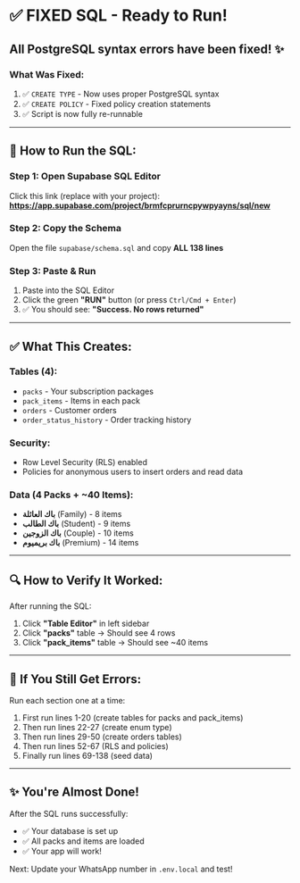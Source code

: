 # ✅ FIXED SQL - Ready to Run!

## All PostgreSQL syntax errors have been fixed! ✨

### What Was Fixed:
1. ✅ `CREATE TYPE` - Now uses proper PostgreSQL syntax
2. ✅ `CREATE POLICY` - Fixed policy creation statements  
3. ✅ Script is now fully re-runnable

---

## 🎯 How to Run the SQL:

### Step 1: Open Supabase SQL Editor
Click this link (replace with your project):
**https://app.supabase.com/project/brmfcprurncpywpyayns/sql/new**

### Step 2: Copy the Schema
Open the file `supabase/schema.sql` and copy **ALL 138 lines**

### Step 3: Paste & Run
1. Paste into the SQL Editor
2. Click the green **"RUN"** button (or press `Ctrl/Cmd + Enter`)
3. ✅ You should see: **"Success. No rows returned"**

---

## ✅ What This Creates:

### Tables (4):
- `packs` - Your subscription packages
- `pack_items` - Items in each pack
- `orders` - Customer orders
- `order_status_history` - Order tracking history

### Security:
- Row Level Security (RLS) enabled
- Policies for anonymous users to insert orders and read data

### Data (4 Packs + ~40 Items):
- **باك العائلة** (Family) - 8 items
- **باك الطالب** (Student) - 9 items  
- **باك الزوجين** (Couple) - 10 items
- **باك بريميوم** (Premium) - 14 items

---

## 🔍 How to Verify It Worked:

After running the SQL:

1. Click **"Table Editor"** in left sidebar
2. Click **"packs"** table → Should see 4 rows
3. Click **"pack_items"** table → Should see ~40 items

---

## 🚨 If You Still Get Errors:

Run each section one at a time:
1. First run lines 1-20 (create tables for packs and pack_items)
2. Then run lines 22-27 (create enum type)
3. Then run lines 29-50 (create orders tables)
4. Then run lines 52-67 (RLS and policies)
5. Finally run lines 69-138 (seed data)

---

## ✨ You're Almost Done!

After the SQL runs successfully:
- ✅ Your database is set up
- ✅ All packs and items are loaded
- ✅ Your app will work!

Next: Update your WhatsApp number in `.env.local` and test!

